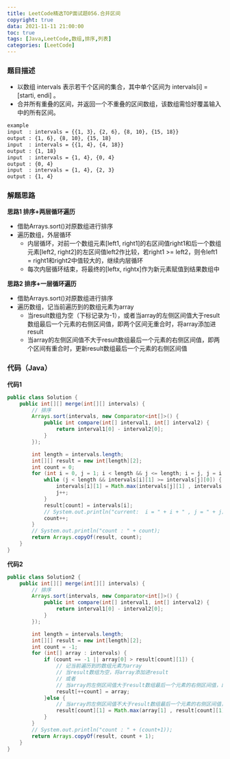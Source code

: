```yaml
---
title: LeetCode精选TOP面试题056.合并区间
copyright: true
data: 2021-11-11 21:00:00
toc: true
tags: [Java,LeetCode,数组,排序,列表]
categories: [LeetCode]
---
```

### 题目描述
 * 以数组 intervals 表示若干个区间的集合，其中单个区间为 intervals[i] = [starti, endi] 。
 * 合并所有重叠的区间，并返回一个不重叠的区间数组，该数组需恰好覆盖输入中的所有区间。
```bash
example
input  : intervals = {{1, 3}, {2, 6}, {8, 10}, {15, 18}}
output : {1, 6}, {8, 10}, {15, 18}
input  : intervals = {{1, 4}, {4, 18}}
output : {1, 18}
input  : intervals = {1, 4}, {0, 4}
output : {0, 4}
input  : intervals = {1, 4}, {2, 3}
output : {1, 4}
```
<!--more-->
### 解题思路
**思路1 排序+两层循环遍历**

+ 借助Arrays.sort()对原数组进行排序
+ 遍历数组，外层循环
    - 内层循环，对前一个数组元素[left1, right1]的右区间值right1和后一个数组元素[left2, right2]的左区间值left2作比较，若right1 >= left2，则令left1 = right1和right2中值较大的，继续内层循环
    - 每次内层循环结束，将最终的[leftx, rightx]作为新元素赋值到结果数组中

**思路2 排序+一层循环遍历**

+ 借助Arrays.sort()对原数组进行排序
+ 遍历数组，记当前遍历到的数组元素为array
    - 当result数组为空（下标记录为-1），或者当array的左侧区间值大于result数组最后一个元素的右侧区间值，即两个区间无重合时，将array添加进result
    - 当array的左侧区间值不大于result数组最后一个元素的右侧区间值，即两个区间有重合时，更新result数组最后一个元素的右侧区间值
    
### 代码（Java）
**代码1**
```java
public class Solution {
    public int[][] merge(int[][] intervals) {
        // 排序
        Arrays.sort(intervals, new Comparator<int[]>() {
            public int compare(int[] interval1, int[] interval2) {
                return interval1[0] - interval2[0];
            }
        });

        int length = intervals.length;
        int[][] result = new int[length][2];        
        int count = 0;
        for (int i = 0, j = 1; i < length && j <= length; i = j, j = i + 1) {
            while (j < length && intervals[i][1] >= intervals[j][0]) {
                intervals[i][1] = Math.max(intervals[j][1] , intervals[i][1]);
                j++;
            }
            result[count] = intervals[i];
            // System.out.println("current:  i = " + i + " , j = " + j);
            count++;
        }
        // System.out.println("count : " + count);
        return Arrays.copyOf(result, count);
    }
}
```
**代码2**
```java
public class Solution2 {
    public int[][] merge(int[][] intervals) {
        // 排序
        Arrays.sort(intervals, new Comparator<int[]>() {
            public int compare(int[] interval1, int[] interval2) {
                return interval1[0] - interval2[0];
            }
        });

        int length = intervals.length;
        int[][] result = new int[length][2];
        int count = -1;
        for (int[] array : intervals) {
            if (count == -1 || array[0] > result[count][1]) {
                // 记当前遍历到的数组元素为array
                // 当result数组为空，将array添加进result
                // 或者
                // 当array的左侧区间值大于result数组最后一个元素的右侧区间值，即两个区间无重合时，将array添加进result
                result[++count] = array;
            }else {
                // 当array的左侧区间值不大于result数组最后一个元素的右侧区间值，即两个区间有重合时，更新result数组最后一个元素的右侧区间值
                result[count][1] = Math.max(array[1] , result[count][1]);
            }
        }
        // System.out.println("count : " + (count+1));
        return Arrays.copyOf(result, count + 1);
    }
}
```